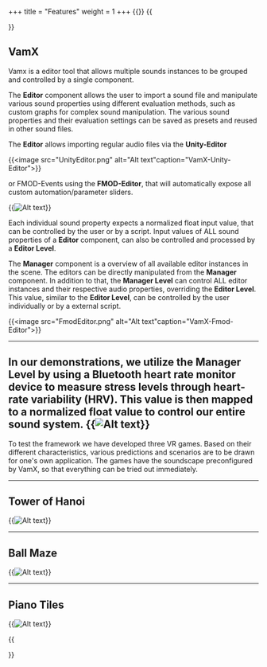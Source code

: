 +++
title = "Features"
weight = 1
+++
{{<mediathek id="533cd81f4b8c446af8757c8d4dcefd88" title="Features">}}
{{<section title="">}}

## VamX

Vamx is a editor tool that allows multiple sounds instances to be grouped and controlled by a single component.

The **Editor** component allows the user to import a sound file and manipulate various sound properties using different evaluation methods, such as custom graphs for complex sound manipulation. The various sound properties and their evaluation settings can be saved as presets and reused in other sound files.

The **Editor** allows importing regular audio files via the **Unity-Editor**

{{<image src="UnityEditor.png" alt="Alt text"caption="VamX-Unity-Editor">}}

or FMOD-Events using the **FMOD-Editor**, that will automatically expose all custom automation/parameter sliders.

{{<image src="Manager.png" alt="Alt text" caption="VamX-Manager">}}

Each individual sound property expects a normalized float input value, that can be controlled by the user or by a script. Input values of ALL sound properties of a **Editor** component, can also be controlled and processed by a **Editor Level**.

The **Manager** component is a overview of all available editor instances in the scene. The editors can be directly manipulated from the **Manager** component. In addition to that, the **Manager Level** can control ALL editor instances and their respective audio properties, overriding the **Editor Level**. This value, similar to the **Editor Level**, can be controlled by the user individually or by a external script.

{{<image src="FmodEditor.png" alt="Alt text"caption="VamX-Fmod-Editor">}}

---
In our demonstrations, we utilize the **Manager Level** by using a Bluetooth heart rate monitor device to measure stress levels through heart-rate variability (HRV). This value is then mapped to a normalized float value to control our entire sound system.
{{<image src="device.png" alt="Alt text" caption="VamX and heart rate measuring instrument are connected via bluetooth.">}}
---
To test the framework we have developed three VR games. Based on their different characteristics, various predictions and scenarios are to be drawn for one's own application. The games have the soundscape preconfigured by VamX, so that everything can be tried out immediately.


---

## Tower of Hanoi

{{<image src="hanoi.gif" alt="Alt text" caption="A low-stress task, which can be completed at its own pace">}}

---

## Ball Maze

{{<image src="ball.gif" alt="Alt text" caption="A stress level variable task in which you have to react on the virtual physics">}}


---

## Piano Tiles
{{<image src="pianotiles.gif" alt="Alt text" caption="Steadily increasing stress level due to this accelerating rhythm game. Can sound manipulation help us break the personal limit?">}}



{{</section>}}